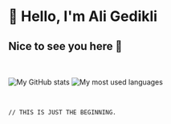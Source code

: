 # 👋 Hello, I'm Ali Gedikli

## Nice to see you here 👋







<br>


<span><img src="https://github-readme-stats.vercel.app/api?username=aligedikli&theme=transparent&hide_border=true&hide=issues&show_icons=true&include_all_commits=true" alt="My GitHub stats" align="center"></span>
<span><img src="https://github-readme-stats.vercel.app/api/top-langs?username=aligedikli&theme=transparent&hide_border=true&hide=html&layout=compact&langs_count=6&card_width=275" alt="My most used languages" align="center"></span>


<br>


`// THIS IS JUST THE BEGINNING.` 
